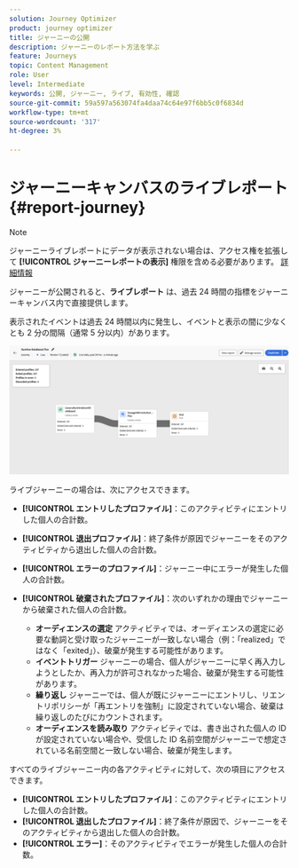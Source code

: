 ```yaml
---
solution: Journey Optimizer
product: journey optimizer
title: ジャーニーの公開
description: ジャーニーのレポート方法を学ぶ
feature: Journeys
topic: Content Management
role: User
level: Intermediate
keywords: 公開, ジャーニー, ライブ, 有効性, 確認
source-git-commit: 59a597a563074fa4daa74c64e97f6bb5c0f6834d
workflow-type: tm+mt
source-wordcount: '317'
ht-degree: 3%

---
```


# ジャーニーキャンバスのライブレポート {#report-journey}

>[!NOTE]
>
>ジャーニーライブレポートにデータが表示されない場合は、アクセス権を拡張して **[!UICONTROL ジャーニーレポートの表示]** 権限を含める必要があります。 [詳細情報](../administration/permissions.md)

ジャーニーが公開されると、**ライブレポート** は、過去 24 時間の指標をジャーニーキャンバス内で直接提供します。

表示されたイベントは過去 24 時間以内に発生し、イベントと表示の間に少なくとも 2 分の間隔（通常 5 分以内）があります。

![](assets/journey_live_report.png)

ライブジャーニーの場合は、次にアクセスできます。

* **[!UICONTROL エントリしたプロファイル]**：このアクティビティにエントリした個人の合計数。
* **[!UICONTROL 退出プロファイル]**：終了条件が原因でジャーニーをそのアクティビティから退出した個人の合計数。
* **[!UICONTROL エラーのプロファイル]**：ジャーニー中にエラーが発生した個人の合計数。
* **[!UICONTROL 破棄されたプロファイル]**：次のいずれかの理由でジャーニーから破棄された個人の合計数。

   * **オーディエンスの選定** アクティビティでは、オーディエンスの選定に必要な動詞と受け取ったジャーニーが一致しない場合（例：「realized」ではなく「exited」）、破棄が発生する可能性があります。
   * **イベントトリガー** ジャーニーの場合、個人がジャーニーに早く再入力しようとしたか、再入力が許可されなかった場合、破棄が発生する可能性があります。
   * **繰り返し** ジャーニーでは、個人が既にジャーニーにエントリし、リエントリポリシーが「再エントリを強制」に設定されていない場合、破棄は繰り返しのたびにカウントされます。
   * **オーディエンスを読み取り** アクティビティでは、書き出された個人の ID が設定されていない場合や、受信した ID 名前空間がジャーニーで想定されている名前空間と一致しない場合、破棄が発生します。

すべてのライブジャーニー内の各アクティビティに対して、次の項目にアクセスできます。

* **[!UICONTROL エントリしたプロファイル]**：このアクティビティにエントリした個人の合計数。
* **[!UICONTROL 退出したプロファイル]**：終了条件が原因で、ジャーニーをそのアクティビティから退出した個人の合計数。
* **[!UICONTROL エラー]**：そのアクティビティでエラーが発生した個人の合計数。
